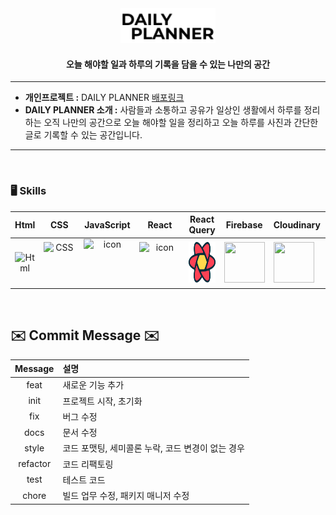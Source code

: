 <div  align="center">
  <img width="30%" src="https://github.com/Leejungmin211/TodoApp/blob/main/src/images/logo.svg" alt="DAILYPLANNER">
</div>
<h4 align="center">오늘 해야할 일과 하루의 기록을 담을 수 있는 나만의 공간</h4>

---

- **개인프로젝트 :** DAILY PLANNER  <a href='https://sidequest.co.kr](https://merry-cobbler-502c4c.netlify.app' target='_blank'>배포링크</a>
- **DAILY PLANNER 소개 :** 사람들과 소통하고 공유가 일상인 생활에서 하루를 정리하는 오직 나만의 공간으로 오늘 해야할 일을 정리하고 오늘 하루를 사진과 간단한 글로 기록할 수 있는 공간입니다.

---

<br/>

### <span style=""> 🖥 **Skills** </span>

|                                                                                     Html                                                                                     |                                                                                                       CSS                                                                                                        |                                                                          JavaScript                                                                           |                                                                              React                                                                               |                                                                        React<br>Query                                                                        |                                                                 Firebase                                                                 |                                                                                               Cloudinary                                                                                               |                                                                                                 PostCSS                                                                                                 |                                                                                                 PostCSS                                                                                                 |                                                            Github                                                             |
| :--------------------------------------------------------------------------------------------------------------------------------------------------------------------------: | :--------------------------------------------------------------------------------------------------------------------------------------------------------------------------------------------------------------: | :-----------------------------------------------------------------------------------------------------------------------------------------------------------: | :--------------------------------------------------------------------------------------------------------------------------------------------------------------: | :-----------------------------------------------------------------------------------------------------------------------------------------------------------------: | :-----------------------------------------------------------------------------------------------------------------------------------: | :--------------------------------------------------------------------------------------------------------------------------------------------------------------------------------------------------: | :----------------------------------------------------------------------------------------------------------------------------------------------------------------------------------------------------: | :-----------------------------------------------------------------------------------------------------------------------------------: | :-----------------------------------------------------------------------------------------------------------------------------------: |
| <img alt="Html" src ="https://upload.wikimedia.org/wikipedia/commons/thumb/6/61/HTML5_logo_and_wordmark.svg/440px-HTML5_logo_and_wordmark.svg.png" width="65" height="65" /> | <div style="display: flex; align-items: flex-start;"><img src="https://user-images.githubusercontent.com/111227745/210204643-4c3d065c-59ec-481d-ac13-cea795730835.png" alt="CSS" width="50" height="65" /></div> | <div style="display: flex; align-items: flex-start;"><img src="https://techstack-generator.vercel.app/js-icon.svg" alt="icon" width="75" height="75" /></div> | <div style="display: flex; align-items: flex-start;"><img src="https://techstack-generator.vercel.app/react-icon.svg" alt="icon" width="65" height="65" /></div> | <div style="display: flex; align-items: flex-start;"><img src="https://github.com/Leejungmin211/myprofile/blob/main/homepage/public/images/icon/reactquery.svg" alt="ReactQuery icon" width="65" height="65" /></div> | <div style="display: flex; align-items: flex-start;"><img src="https://axios-http.com/assets/logo.svg" width="65" height="65"/></div> | <div style="display: flex; align-items: flex-start;"><img src="https://user-images.githubusercontent.com/81786662/210203759-1bd2d0ea-86b3-43c0-8e30-44436d73bb9f.png" width="65" height="65"/></div> | <div style="display: flex; align-items: flex-start;"><img src="https://user-images.githubusercontent.com/81786662/210204062-cb572e61-2027-4a9b-a52c-0eac83bcf703.jpeg" width="100" height="65"/></div> | <div style="display: flex; align-items: flex-start;"><img alt="github logo" src="https://techstack-generator.vercel.app/github-icon.svg" width="65" height="65"></div> | <div style="display: flex; align-items: flex-start;"><img alt="github logo" src="https://techstack-generator.vercel.app/github-icon.svg" width="65" height="65"></div> |

<br/>

## ✉️ Commit Message ✉️

| Message  | 설명                                              |
| :------: | :------------------------------------------------ |
|   feat   | 새로운 기능 추가                                  |
|   init   | 프로젝트 시작, 초기화                             |
|   fix    | 버그 수정                                         |
|   docs   | 문서 수정                                         |
|  style   | 코드 포맷팅, 세미콜론 누락, 코드 변경이 없는 경우 |
| refactor | 코드 리팩토링                                     |
|   test   | 테스트 코드                                       |
|  chore   | 빌드 업무 수정, 패키지 매니저 수정                |

